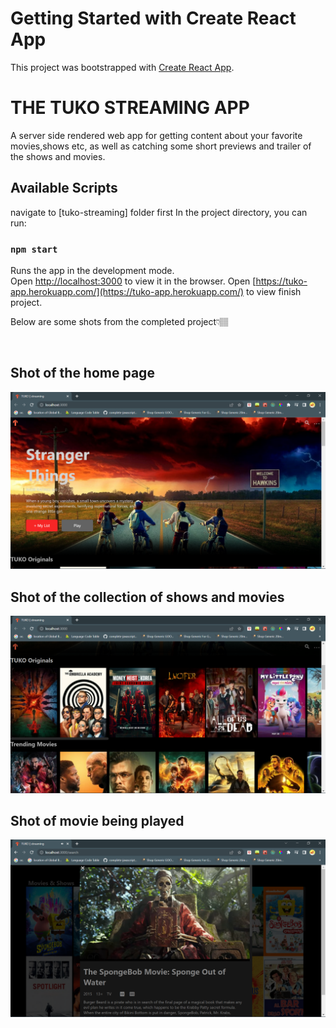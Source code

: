 # Getting Started with Create React App

This project was bootstrapped with [Create React App](https://github.com/facebook/create-react-app).

<h1>THE TUKO STREAMING APP</h1>
<p>A server side rendered web app for getting content about your favorite movies,shows etc, as well as catching some short previews and trailer of the shows and movies.</p>

## Available Scripts

navigate to [tuko-streaming] folder first
In the project directory, you can run:

### `npm start`

Runs the app in the development mode.\
Open [http://localhost:3000](http://localhost:3000) to view it in the browser.
Open [https://tuko-app.herokuapp.com/](https://tuko-app.herokuapp.com/) to view finish project.

<p>Below are some shots from the completed project👇🏽</p>
<br/>
<h2 style="align:center">Shot of the home page</h2>
<img src="./Screenshot (51).png">
<br/>
<h2 style="align:center">Shot of the collection of shows and movies</h2>
<img src="./Screenshot (52).png">

<h2 style="align:center">Shot of movie being played</h2>
<img src="./Screenshot (54).png">
